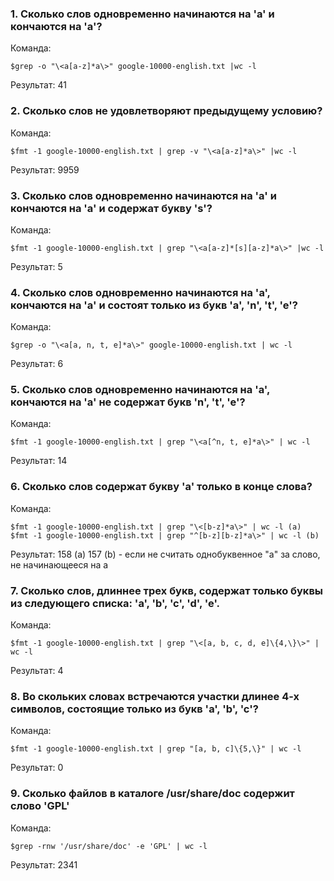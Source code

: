 ### 1. Сколько слов одновременно начинаются на 'a' и кончаются на 'a'?

Команда:

```
$grep -o "\<a[a-z]*a\>" google-10000-english.txt |wc -l
```

Результат: 41

### 2. Сколько слов не удовлетворяют предыдущему условию?

Команда:

```
$fmt -1 google-10000-english.txt | grep -v "\<a[a-z]*a\>" |wc -l
```

Результат: 9959

### 3. Сколько слов одновременно начинаются на 'a' и кончаются на 'a' и содержат букву 's'?

Команда:

```
$fmt -1 google-10000-english.txt | grep "\<a[a-z]*[s][a-z]*a\>" |wc -l
```

Результат: 5

### 4. Сколько слов одновременно начинаются на 'a', кончаются на 'a' и состоят только из букв 'a', 'n', 't', 'e'?

Команда:

```
$grep -o "\<a[a, n, t, e]*a\>" google-10000-english.txt | wc -l
```

Результат: 6

### 5. Сколько слов одновременно начинаются на 'a', кончаются на 'a' не содержат букв 'n', 't', 'e'?

Команда:

```
$fmt -1 google-10000-english.txt | grep "\<a[^n, t, e]*a\>" | wc -l 
```

Результат: 14

### 6. Сколько слов содержат букву 'a' только в конце слова?

Команда:

```
$fmt -1 google-10000-english.txt | grep "\<[b-z]*a\>" | wc -l (a)
$fmt -1 google-10000-english.txt | grep "^[b-z][b-z]*a\>" | wc -l (b)
```

Результат: 158 (a)
	   157 (b) - если не считать однобуквенное "а" за слово, не начинающееся на а

### 7. Сколько слов, длиннее трех букв, содержат только буквы из следующего списка: 'a', 'b', 'c', 'd', 'e'.

Команда:

```
$fmt -1 google-10000-english.txt | grep "\<[a, b, c, d, e]\{4,\}\>" | wc -l
```

Результат: 4

### 8. Во скольких словах встречаются участки длинее 4-х символов, состоящие только из букв 'a', 'b', 'c'?

Команда:

```
$fmt -1 google-10000-english.txt | grep "[a, b, c]\{5,\}" | wc -l
```

Результат: 0

### 9. Сколько файлов в каталоге /usr/share/doc содержит слово 'GPL'

Команда:

```
$grep -rnw '/usr/share/doc' -e 'GPL' | wc -l
```

Результат: 2341
